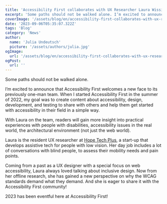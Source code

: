 ```yaml
---
title: 'Accessibility First collaborates with UX Researcher Laura Wissiak'
excerpt: 'Some paths should not be walked alone. I’m excited to announce that Accessibility First welcomes a new face to its previously one-man team. When I started Accessibility First in the summer of 2022, my goal was to create content about accessibility, design, ...'
coverImage: '/assets/blog/en/accessibility-first-collaborates-with-ux-researcher-laura-wissiak/cover.png'
date: '2023-09-06T05:35:07.322Z'
tags: 'Blog'
category: 'News'
author:
  name: 'Julia Undeutsch'
  picture: '/assets/authors/julia.jpg'
ogImage:
  url: '/assets/blog/en/accessibility-first-collaborates-with-ux-researcher-laura-wissiak/cover.png'
ogPost:
  url: ''
---
```


Some paths should not be walked alone.

I’m excited to announce that Accessibility First welcomes a new face to its previously one-man team. When I started Accessibility First in the summer of 2022, my goal was to create content about accessibility, design, development, and testing to share with others and help them get started with accessibility in their field in a simple way.

With Laura on the team, readers will gain more insight into practical experiences with people with disabilities, accessibility issues in the real world, the architectural environment (not just the web world).

Laura is the resident UX researcher at [Hope Tech Plus](https://www.hopetech.vision/), a start-up that develops assistive tech for people with low vision. Her day job includes a lot of conversations with blind people, to assess their mobility needs and pain points.

Coming from a past as a UX designer with a special focus on web accessibility, Laura always loved talking about inclusive design. Now from her offline research, she has gained a new perspective on why the WCAG standards demand what they demand. And she is eager to share it with the Accessibility First community!

2023 has been eventful here at Accessibility First!
